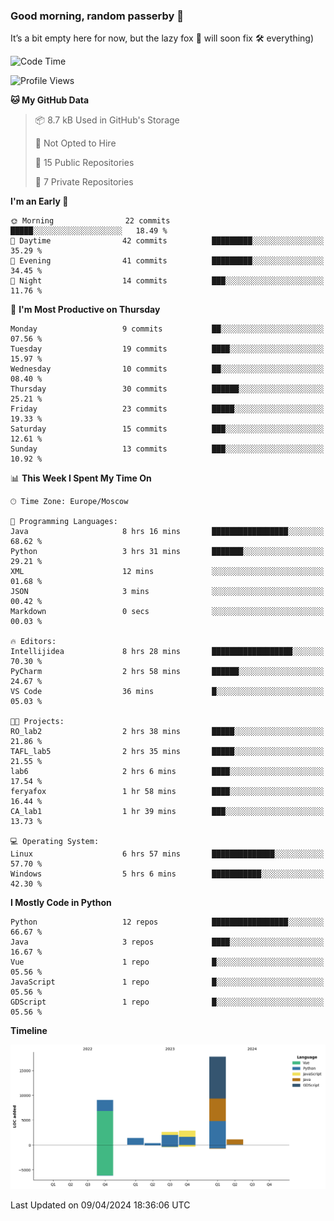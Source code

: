 ### Good morning, random passerby 👋

It’s a bit empty here for now, but the lazy fox 🦊 will soon fix 🛠️ everything)


<!--
**FeryaFox/FeryaFox** is a ✨ _special_ ✨ repository because its `README.md` (this file) appears on your GitHub profile.

Here are some ideas to get you started:

- 🔭 I’m currently working on ...
- 🌱 I’m currently learning ...
- 👯 I’m looking to collaborate on ...
- 🤔 I’m looking for help with ...
- 💬 Ask me about ...
- 📫 How to reach me: ...
- 😄 Pronouns: ...
- ⚡ Fun fact: ...
-->

<!--START_SECTION:waka-->
![Code Time](http://img.shields.io/badge/Code%20Time-102%20hrs%2048%20mins-blue)

![Profile Views](http://img.shields.io/badge/Profile%20Views-0-blue)

**🐱 My GitHub Data** 

> 📦 8.7 kB Used in GitHub's Storage 
 > 
> 🚫 Not Opted to Hire
 > 
> 📜 15 Public Repositories 
 > 
> 🔑 7 Private Repositories 
 > 
**I'm an Early 🐤** 

```text
🌞 Morning                22 commits          █████░░░░░░░░░░░░░░░░░░░░   18.49 % 
🌆 Daytime                42 commits          █████████░░░░░░░░░░░░░░░░   35.29 % 
🌃 Evening                41 commits          █████████░░░░░░░░░░░░░░░░   34.45 % 
🌙 Night                  14 commits          ███░░░░░░░░░░░░░░░░░░░░░░   11.76 % 
```
📅 **I'm Most Productive on Thursday** 

```text
Monday                   9 commits           ██░░░░░░░░░░░░░░░░░░░░░░░   07.56 % 
Tuesday                  19 commits          ████░░░░░░░░░░░░░░░░░░░░░   15.97 % 
Wednesday                10 commits          ██░░░░░░░░░░░░░░░░░░░░░░░   08.40 % 
Thursday                 30 commits          ██████░░░░░░░░░░░░░░░░░░░   25.21 % 
Friday                   23 commits          █████░░░░░░░░░░░░░░░░░░░░   19.33 % 
Saturday                 15 commits          ███░░░░░░░░░░░░░░░░░░░░░░   12.61 % 
Sunday                   13 commits          ███░░░░░░░░░░░░░░░░░░░░░░   10.92 % 
```


📊 **This Week I Spent My Time On** 

```text
🕑︎ Time Zone: Europe/Moscow

💬 Programming Languages: 
Java                     8 hrs 16 mins       █████████████████░░░░░░░░   68.62 % 
Python                   3 hrs 31 mins       ███████░░░░░░░░░░░░░░░░░░   29.21 % 
XML                      12 mins             ░░░░░░░░░░░░░░░░░░░░░░░░░   01.68 % 
JSON                     3 mins              ░░░░░░░░░░░░░░░░░░░░░░░░░   00.42 % 
Markdown                 0 secs              ░░░░░░░░░░░░░░░░░░░░░░░░░   00.03 % 

🔥 Editors: 
Intellijidea             8 hrs 28 mins       ██████████████████░░░░░░░   70.30 % 
PyCharm                  2 hrs 58 mins       ██████░░░░░░░░░░░░░░░░░░░   24.67 % 
VS Code                  36 mins             █░░░░░░░░░░░░░░░░░░░░░░░░   05.03 % 

🐱‍💻 Projects: 
RO_lab2                  2 hrs 38 mins       █████░░░░░░░░░░░░░░░░░░░░   21.86 % 
TAFL_lab5                2 hrs 35 mins       █████░░░░░░░░░░░░░░░░░░░░   21.55 % 
lab6                     2 hrs 6 mins        ████░░░░░░░░░░░░░░░░░░░░░   17.54 % 
feryafox                 1 hr 58 mins        ████░░░░░░░░░░░░░░░░░░░░░   16.44 % 
CA_lab1                  1 hr 39 mins        ███░░░░░░░░░░░░░░░░░░░░░░   13.73 % 

💻 Operating System: 
Linux                    6 hrs 57 mins       ██████████████░░░░░░░░░░░   57.70 % 
Windows                  5 hrs 6 mins        ███████████░░░░░░░░░░░░░░   42.30 % 
```

**I Mostly Code in Python** 

```text
Python                   12 repos            █████████████████░░░░░░░░   66.67 % 
Java                     3 repos             ████░░░░░░░░░░░░░░░░░░░░░   16.67 % 
Vue                      1 repo              █░░░░░░░░░░░░░░░░░░░░░░░░   05.56 % 
JavaScript               1 repo              █░░░░░░░░░░░░░░░░░░░░░░░░   05.56 % 
GDScript                 1 repo              █░░░░░░░░░░░░░░░░░░░░░░░░   05.56 % 
```



**Timeline**

![Lines of Code chart](https://raw.githubusercontent.com/FeryaFox/FeryaFox/master/assets/bar_graph.png)


 Last Updated on 09/04/2024 18:36:06 UTC
<!--END_SECTION:waka-->
